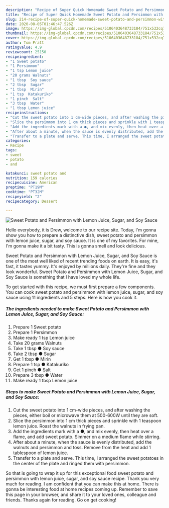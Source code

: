 ```yaml
---
description: "Recipe of Super Quick Homemade Sweet Potato and Persimmon with Lemon Juice, Sugar, and Soy Sauce"
title: "Recipe of Super Quick Homemade Sweet Potato and Persimmon with Lemon Juice, Sugar, and Soy Sauce"
slug: 214-recipe-of-super-quick-homemade-sweet-potato-and-persimmon-with-lemon-juice-sugar-and-soy-sauce
date: 2020-08-05T01:46:47.526Z
image: https://img-global.cpcdn.com/recipes/5106403648733184/751x532cq70/sweet-potato-and-persimmon-with-lemon-juice-sugar-and-soy-sauce-recipe-main-photo.jpg
thumbnail: https://img-global.cpcdn.com/recipes/5106403648733184/751x532cq70/sweet-potato-and-persimmon-with-lemon-juice-sugar-and-soy-sauce-recipe-main-photo.jpg
cover: https://img-global.cpcdn.com/recipes/5106403648733184/751x532cq70/sweet-potato-and-persimmon-with-lemon-juice-sugar-and-soy-sauce-recipe-main-photo.jpg
author: Tom Pratt
ratingvalue: 4.9
reviewcount: 25150
recipeingredient:
- "1 Sweet potato"
- "1 Persimmon"
- "1 tsp Lemon juice"
- "20 grams Walnuts"
- "1 tbsp  Soy sauce"
- "2 tbsp  Sugar"
- "1 tbsp  Mirin"
- "1 tsp  Katakuriko"
- "1 pinch  Salt"
- "3 tbsp  Water"
- "1 tbsp Lemon juice"
recipeinstructions:
- "Cut the sweet potato into 1 cm-wide pieces, and after washing the pieces, either boil or microwave them at 500-600W until they are soft."
- "Slice the persimmon into 1 cm thick pieces and sprinkle with 1 teaspoon lemon juice. Roast the walnuts in frying pan."
- "Add the ingredients mark with a ●, and mix evenly, then heat over a flame, and add sweet potato. Simmer on a medium flame while stirring."
- "After about a minute, when the sauce is evenly distributed, add the walnuts and persimmon and toss. Remove from the heat and add 1 tablespoon of lemon juice."
- "Transfer to a plate and serve. This time, I arranged the sweet potatoes in the center of the plate and ringed them with persimmon."
categories:
- Recipe
tags:
- sweet
- potato
- and

katakunci: sweet potato and 
nutrition: 159 calories
recipecuisine: American
preptime: "PT19M"
cooktime: "PT32M"
recipeyield: "2"
recipecategory: Dessert

---
```



![Sweet Potato and Persimmon with Lemon Juice, Sugar, and Soy Sauce](https://img-global.cpcdn.com/recipes/5106403648733184/751x532cq70/sweet-potato-and-persimmon-with-lemon-juice-sugar-and-soy-sauce-recipe-main-photo.jpg)

Hello everybody, it is Drew, welcome to our recipe site. Today, I'm gonna show you how to prepare a distinctive dish, sweet potato and persimmon with lemon juice, sugar, and soy sauce. It is one of my favorites. For mine, I'm gonna make it a bit tasty. This is gonna smell and look delicious.

Sweet Potato and Persimmon with Lemon Juice, Sugar, and Soy Sauce is one of the most well liked of recent trending foods on earth. It is easy, it's fast, it tastes yummy. It's enjoyed by millions daily. They're fine and they look wonderful. Sweet Potato and Persimmon with Lemon Juice, Sugar, and Soy Sauce is something that I have loved my whole life.




To get started with this recipe, we must first prepare a few components. You can cook sweet potato and persimmon with lemon juice, sugar, and soy sauce using 11 ingredients and 5 steps. Here is how you cook it.

<!--inarticleads1-->

##### The ingredients needed to make Sweet Potato and Persimmon with Lemon Juice, Sugar, and Soy Sauce:

1. Prepare 1 Sweet potato
1. Prepare 1 Persimmon
1. Make ready 1 tsp Lemon juice
1. Take 20 grams Walnuts
1. Take 1 tbsp ● Soy sauce
1. Take 2 tbsp ● Sugar
1. Get 1 tbsp ● Mirin
1. Prepare 1 tsp ● Katakuriko
1. Get 1 pinch ● Salt
1. Prepare 3 tbsp ● Water
1. Make ready 1 tbsp Lemon juice




<!--inarticleads2-->

##### Steps to make Sweet Potato and Persimmon with Lemon Juice, Sugar, and Soy Sauce:

1. Cut the sweet potato into 1 cm-wide pieces, and after washing the pieces, either boil or microwave them at 500-600W until they are soft.
1. Slice the persimmon into 1 cm thick pieces and sprinkle with 1 teaspoon lemon juice. Roast the walnuts in frying pan.
1. Add the ingredients mark with a ●, and mix evenly, then heat over a flame, and add sweet potato. Simmer on a medium flame while stirring.
1. After about a minute, when the sauce is evenly distributed, add the walnuts and persimmon and toss. Remove from the heat and add 1 tablespoon of lemon juice.
1. Transfer to a plate and serve. This time, I arranged the sweet potatoes in the center of the plate and ringed them with persimmon.




So that is going to wrap it up for this exceptional food sweet potato and persimmon with lemon juice, sugar, and soy sauce recipe. Thank you very much for reading. I am confident that you can make this at home. There is gonna be interesting food at home recipes coming up. Remember to save this page in your browser, and share it to your loved ones, colleague and friends. Thanks again for reading. Go on get cooking!
